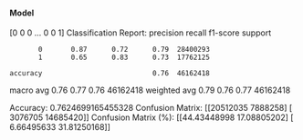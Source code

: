 #### Model
[0 0 0 ... 0 0 1]
Classification Report:
              precision    recall  f1-score   support

           0       0.87      0.72      0.79  28400293
           1       0.65      0.83      0.73  17762125

    accuracy                           0.76  46162418
   macro avg       0.76      0.77      0.76  46162418
weighted avg       0.79      0.76      0.77  46162418

Accuracy: 0.7624699165455328
Confusion Matrix:
[[20512035  7888258]
 [ 3076705 14685420]]
Confusion Matrix (%):
[[44.43448998 17.08805202]
 [ 6.66495633 31.81250168]]
